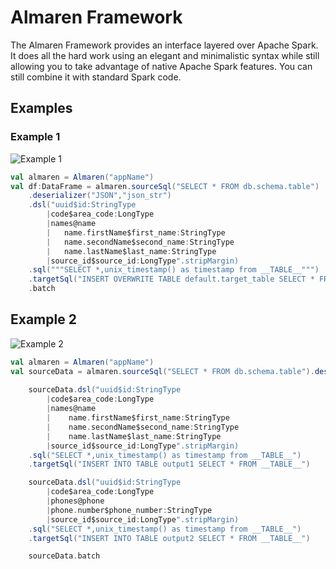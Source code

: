 # Almaren Framework

The Almaren Framework provides an interface layered over Apache Spark. It does all the hard work using an elegant and minimalistic syntax while still allowing you to take advantage of native Apache Spark features. You can still combine it with standard Spark code.


## Examples

### Example 1

![Example 1](https://raw.githubusercontent.com/music-of-the-ainur/almaren-framework/master/docs/images/example1.png)

```scala
val almaren = Almaren("appName")
val df:DataFrame = almaren.sourceSql("SELECT * FROM db.schema.table")
    .deserializer("JSON","json_str")
    .dsl("uuid$id:StringType
        |code$area_code:LongType
        |names@name
        |	name.firstName$first_name:StringType
        |	name.secondName$second_name:StringType
        |	name.lastName$last_name:StringType
        |source_id$source_id:LongType".stripMargin)
    .sql("""SELECT *,unix_timestamp() as timestamp from __TABLE__""")
    .targetSql("INSERT OVERWRITE TABLE default.target_table SELECT * FROM __TABLE__")
    .batch
```

## Example 2

![Example 2](https://raw.githubusercontent.com/music-of-the-ainur/almaren-framework/master/docs/images/example2.png)

```scala
val almaren = Almaren("appName")
val sourceData = almaren.sourceSql("SELECT * FROM db.schema.table").deserializer("XML","xml_str").cache.fork
        
    sourceData.dsl("uuid$id:StringType
        |code$area_code:LongType
        |names@name
        |    name.firstName$first_name:StringType
        |    name.secondName$second_name:StringType
        |    name.lastName$last_name:StringType
        |source_id$source_id:LongType".stripMargin)
    .sql("SELECT *,unix_timestamp() as timestamp from __TABLE__")
    .targetSql("INSERT INTO TABLE output1 SELECT * FROM __TABLE__")

    sourceData.dsl("uuid$id:StringType
        |code$area_code:LongType
        |phones@phone
        |phone.number$phone_number:StringType
        |source_id$source_id:LongType".stripMargin)
    .sql("SELECT *,unix_timestamp() as timestamp from __TABLE__")
    .targetSql("INSERT INTO TABLE output2 SELECT * FROM __TABLE__")

    sourceData.batch
```
